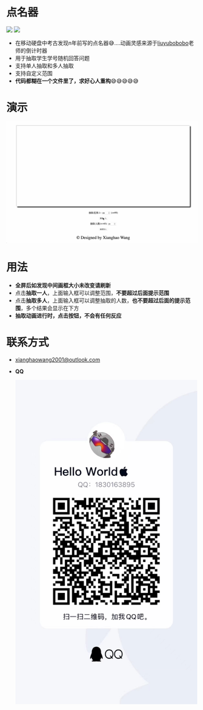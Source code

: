 # 点名器
<p align="left">
    <a href="#"><img src="https://img.shields.io/badge/HTML5-E34F26?style=for-the-badge&logo=html5&logoColor=white" /></a>
    <a href="#"><img src="https://img.shields.io/badge/JavaScript-323330?style=for-the-badge&logo=javascript&logoColor=F7DF1E" /></a>
</p>

* 在移动硬盘中考古发现n年前写的点名器😅....动画灵感来源于[liuyubobobo](https://www.imooc.com/u/108955/courses?sort=publish)老师的倒计时器
* 用于抽取学生学号随机回答问题
* 支持单人抽取和多人抽取
* 支持自定义范围
* **代码都糊在一个文件里了，求好心人重构**😅😅😅😅😅

# 演示
![](imgs/demonstration.gif)

# 用法
* **全屏后如发现中间画框大小未改变请刷新**
* 点击**抽取一人**，上面输入框可以调整范围，**不要超过后面提示范围**
* 点击**抽取多人**，上面输入框可以调整抽取的人数，**也不要超过后面的提示范围**，多个结果会显示在下方
* **抽取动画进行时，点击按钮，不会有任何反应**

# 联系方式
* [xianghaowang2001@outlook.com](mailto:xianghaowang2001@outlook.com)
* **QQ**

  ![](imgs/qq.jpeg)

  

